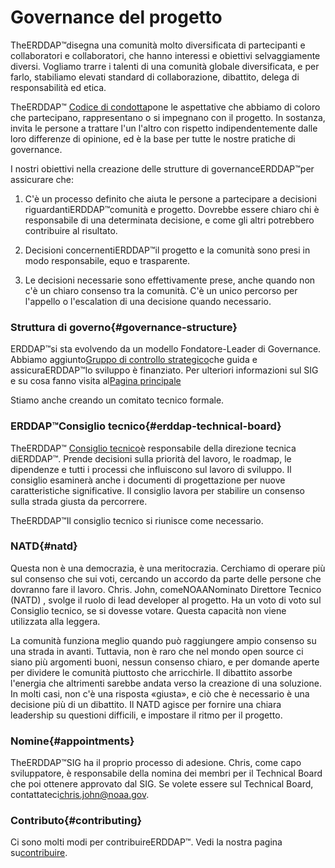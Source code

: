 # Governance del progetto

TheERDDAP™disegna una comunità molto diversificata di partecipanti e collaboratori e collaboratori, che hanno interessi e obiettivi selvaggiamente diversi. Vogliamo trarre i talenti di una comunità globale diversificata, e per farlo, stabiliamo elevati standard di collaborazione, dibattito, delega di responsabilità ed etica.

TheERDDAP™ [Codice di condotta](https://github.com/ERDDAP/erddap/blob/main/CODE_OF_CONDUCT.md)pone le aspettative che abbiamo di coloro che partecipano, rappresentano o si impegnano con il progetto. In sostanza, invita le persone a trattare l'un l'altro con rispetto indipendentemente dalle loro differenze di opinione, ed è la base per tutte le nostre pratiche di governance.

I nostri obiettivi nella creazione delle strutture di governanceERDDAP™per assicurare che:

1. C'è un processo definito che aiuta le persone a partecipare a decisioni riguardantiERDDAP™comunità e progetto. Dovrebbe essere chiaro chi è responsabile di una determinata decisione, e come gli altri potrebbero contribuire al risultato.

2. Decisioni concernentiERDDAP™il progetto e la comunità sono presi in modo responsabile, equo e trasparente.

3. Le decisioni necessarie sono effettivamente prese, anche quando non c'è un chiaro consenso tra la comunità. C'è un unico percorso per l'appello o l'escalation di una decisione quando necessario.


### Struttura di governo{#governance-structure} 

ERDDAP™si sta evolvendo da un modello Fondatore-Leader di Governance. Abbiamo aggiunto[Gruppo di controllo strategico](/StrategicInsightGroup)che guida e assicuraERDDAP™lo sviluppo è finanziato. Per ulteriori informazioni sul SIG e su cosa fanno visita al[Pagina principale](/StrategicInsightGroup)

Stiamo anche creando un comitato tecnico formale.


### ERDDAP™Consiglio tecnico{#erddap-technical-board} 

TheERDDAP™ [Consiglio tecnico](/technical-board)è responsabile della direzione tecnica diERDDAP™. Prende decisioni sulla priorità del lavoro, le roadmap, le dipendenze e tutti i processi che influiscono sul lavoro di sviluppo. Il consiglio esaminerà anche i documenti di progettazione per nuove caratteristiche significative. Il consiglio lavora per stabilire un consenso sulla strada giusta da percorrere.

TheERDDAP™Il consiglio tecnico si riunisce come necessario.


### NATD{#natd} 

Questa non è una democrazia, è una meritocrazia. Cerchiamo di operare più sul consenso che sui voti, cercando un accordo da parte delle persone che dovranno fare il lavoro. Chris. John, comeNOAANominato Direttore Tecnico (NATD) , svolge il ruolo di lead developer al progetto. Ha un voto di voto sul Consiglio tecnico, se si dovesse votare. Questa capacità non viene utilizzata alla leggera.

La comunità funziona meglio quando può raggiungere ampio consenso su una strada in avanti. Tuttavia, non è raro che nel mondo open source ci siano più argomenti buoni, nessun consenso chiaro, e per domande aperte per dividere le comunità piuttosto che arricchirle. Il dibattito assorbe l'energia che altrimenti sarebbe andata verso la creazione di una soluzione. In molti casi, non c'è una risposta «giusta», e ciò che è necessario è una decisione più di un dibattito. Il NATD agisce per fornire una chiara leadership su questioni difficili, e impostare il ritmo per il progetto.


### Nomine{#appointments} 

TheERDDAP™SIG ha il proprio processo di adesione. Chris, come capo sviluppatore, è responsabile della nomina dei membri per il Technical Board che poi ottenere approvato dal SIG. Se volete essere sul Technical Board, contattateci[chris.john@noaa.gov](mailto:chris.john@noaa.gov).


### Contributo{#contributing} 

Ci sono molti modi per contribuireERDDAP™. Vedi la nostra pagina su[contribuire](/docs/contributing).
